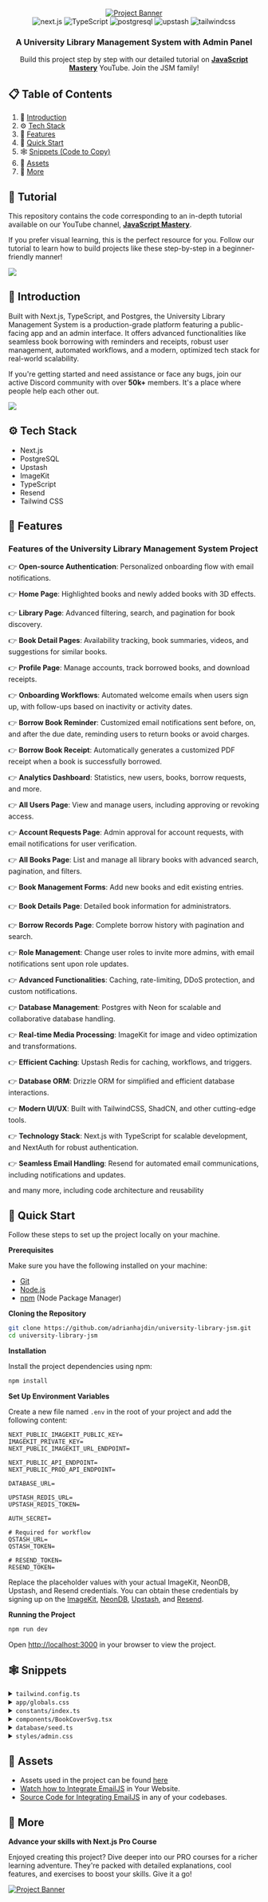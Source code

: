<div align="center">
  <br />
    <a href="https://youtu.be/EZajJGOMWas" target="_blank">
      <img src="https://github.com/user-attachments/assets/4a161355-1529-4155-bcd9-226b7ef9b0db" alt="Project Banner">
    </a>
  <br />

  <div>
    <img src="https://img.shields.io/badge/-Next_JS-black?style=for-the-badge&logoColor=white&logo=nextdotjs&color=000000" alt="next.js" />
    <img src="https://img.shields.io/badge/-TypeScript-black?style=for-the-badge&logoColor=white&logo=typescript&color=3178C6" alt="TypeScript" />
    <img src="https://img.shields.io/badge/-PostgreSQL-black?style=for-the-badge&logoColor=white&logo=postgresql&color=4169E1" alt="postgresql" />
    <img src="https://img.shields.io/badge/-Upstash-black?style=for-the-badge&logoColor=white&logo=upstash&color=00E9A3" alt="upstash" />
    <img src="https://img.shields.io/badge/-Tailwind_CSS-black?style=for-the-badge&logoColor=white&logo=tailwindcss&color=06B6D4" alt="tailwindcss" />
  </div>

  <h3 align="center">A University Library Management System with Admin Panel</h3>

   <div align="center">
     Build this project step by step with our detailed tutorial on <a href="https://www.youtube.com/@javascriptmastery/videos" target="_blank"><b>JavaScript Mastery</b></a> YouTube. Join the JSM family!
    </div>
</div>

## 📋 <a name="table">Table of Contents</a>

1. 🤖 [Introduction](#introduction)
2. ⚙️ [Tech Stack](#tech-stack)
3. 🔋 [Features](#features)
4. 🤸 [Quick Start](#quick-start)
5. 🕸️ [Snippets (Code to Copy)](#snippets)
6. 🔗 [Assets](#links)
7. 🚀 [More](#more)

## 🚨 Tutorial

This repository contains the code corresponding to an in-depth tutorial available on our YouTube channel, <a href="https://www.youtube.com/@javascriptmastery/videos" target="_blank"><b>JavaScript Mastery</b></a>. 

If you prefer visual learning, this is the perfect resource for you. Follow our tutorial to learn how to build projects like these step-by-step in a beginner-friendly manner!

<a href="https://youtu.be/EZajJGOMWas" target="_blank"><img src="https://github.com/sujatagunale/EasyRead/assets/151519281/1736fca5-a031-4854-8c09-bc110e3bc16d" /></a>

## <a name="introduction">🤖 Introduction</a>

Built with Next.js, TypeScript, and Postgres, the University Library Management System is a production-grade platform featuring a public-facing app and an admin interface. It offers advanced functionalities like seamless book borrowing with reminders and receipts, robust user management, automated workflows, and a modern, optimized tech stack for real-world scalability.

If you're getting started and need assistance or face any bugs, join our active Discord community with over **50k+** members. It's a place where people help each other out.

<a href="https://discord.com/invite/n6EdbFJ" target="_blank"><img src="https://github.com/sujatagunale/EasyRead/assets/151519281/618f4872-1e10-42da-8213-1d69e486d02e" /></a>

## <a name="tech-stack">⚙️ Tech Stack</a>

- Next.js
- PostgreSQL
- Upstash
- ImageKit
- TypeScript
- Resend
- Tailwind CSS

## <a name="features">🔋 Features</a>

### Features of the University Library Management System Project

👉 **Open-source Authentication**: Personalized onboarding flow with email notifications.  

👉 **Home Page**: Highlighted books and newly added books with 3D effects.  

👉 **Library Page**: Advanced filtering, search, and pagination for book discovery.  

👉 **Book Detail Pages**: Availability tracking, book summaries, videos, and suggestions for similar books.  

👉 **Profile Page**: Manage accounts, track borrowed books, and download receipts.  

👉 **Onboarding Workflows**: Automated welcome emails when users sign up, with follow-ups based on inactivity or activity dates.  

👉 **Borrow Book Reminder**: Customized email notifications sent before, on, and after the due date, reminding users to return books or avoid charges. 

👉 **Borrow Book Receipt**: Automatically generates a customized PDF receipt when a book is successfully borrowed.  

👉 **Analytics Dashboard**: Statistics, new users, books, borrow requests, and more.  

👉 **All Users Page**: View and manage users, including approving or revoking access.  

👉 **Account Requests Page**: Admin approval for account requests, with email notifications for user verification.  

👉 **All Books Page**: List and manage all library books with advanced search, pagination, and filters. 

👉 **Book Management Forms**: Add new books and edit existing entries.  

👉 **Book Details Page**: Detailed book information for administrators.  

👉 **Borrow Records Page**: Complete borrow history with pagination and search.  

👉 **Role Management**: Change user roles to invite more admins, with email notifications sent upon role updates. 

👉 **Advanced Functionalities**: Caching, rate-limiting, DDoS protection, and custom notifications.  

👉 **Database Management**: Postgres with Neon for scalable and collaborative database handling.  

👉 **Real-time Media Processing**: ImageKit for image and video optimization and transformations. 

👉 **Efficient Caching**: Upstash Redis for caching, workflows, and triggers.  

👉 **Database ORM**: Drizzle ORM for simplified and efficient database interactions.  

👉 **Modern UI/UX**: Built with TailwindCSS, ShadCN, and other cutting-edge tools.  

👉 **Technology Stack**: Next.js with TypeScript for scalable development, and NextAuth for robust authentication.  

👉 **Seamless Email Handling**: Resend for automated email communications, including notifications and updates.  

and many more, including code architecture and reusability 

## <a name="quick-start">🤸 Quick Start</a>

Follow these steps to set up the project locally on your machine.

**Prerequisites**

Make sure you have the following installed on your machine:

- [Git](https://git-scm.com/)
- [Node.js](https://nodejs.org/en)
- [npm](https://www.npmjs.com/) (Node Package Manager)

**Cloning the Repository**

```bash
git clone https://github.com/adrianhajdin/university-library-jsm.git
cd university-library-jsm
```

**Installation**

Install the project dependencies using npm:

```bash
npm install
```

**Set Up Environment Variables**

Create a new file named `.env` in the root of your project and add the following content:

```env
NEXT_PUBLIC_IMAGEKIT_PUBLIC_KEY=
IMAGEKIT_PRIVATE_KEY=
NEXT_PUBLIC_IMAGEKIT_URL_ENDPOINT=

NEXT_PUBLIC_API_ENDPOINT=
NEXT_PUBLIC_PROD_API_ENDPOINT=

DATABASE_URL=

UPSTASH_REDIS_URL=
UPSTASH_REDIS_TOKEN=

AUTH_SECRET=

# Required for workflow
QSTASH_URL=
QSTASH_TOKEN=

# RESEND_TOKEN=
RESEND_TOKEN=
```

Replace the placeholder values with your actual ImageKit, NeonDB, Upstash, and Resend credentials. You can obtain these credentials by signing up on the [ImageKit](https://imagekit.io/), [NeonDB](https://fyi.neon.tech/1jsm), [Upstash](https://upstash.com/?utm_source=jsmastery1), and [Resend](https://resend.com/). 

**Running the Project**

```bash
npm run dev
```

Open [http://localhost:3000](http://localhost:3000) in your browser to view the project.

## <a name="snippets">🕸️ Snippets</a>

<details>
<summary><code>tailwind.config.ts</code></summary>

```typescript
import type { Config } from "tailwindcss";

export default {
  darkMode: ["class"],
  content: [
    "./pages/**/*.{js,ts,jsx,tsx,mdx}",
    "./components/**/*.{js,ts,jsx,tsx,mdx}",
    "./app/**/*.{js,ts,jsx,tsx,mdx}",
  ],
  theme: {
    extend: {
      fontFamily: {
        "ibm-plex-sans": ["IBM Plex Sans", "sans-serif"],
        "bebas-neue": ["var(--bebas-neue)"],
      },
      colors: {
        background: "hsl(var(--background))",
        foreground: "hsl(var(--foreground))",
        card: {
          DEFAULT: "hsl(var(--card))",
          foreground: "hsl(var(--card-foreground))",
        },
        popover: {
          DEFAULT: "hsl(var(--popover))",
          foreground: "hsl(var(--popover-foreground))",
        },
        // primary: {
        //   DEFAULT: "hsl(var(--primary))",
        //   foreground: "hsl(var(--primary-foreground))",
        // },
        secondary: {
          DEFAULT: "hsl(var(--secondary))",
          foreground: "hsl(var(--secondary-foreground))",
        },
        muted: {
          DEFAULT: "hsl(var(--muted))",
          foreground: "hsl(var(--muted-foreground))",
        },
        accent: {
          DEFAULT: "hsl(var(--accent))",
          foreground: "hsl(var(--accent-foreground))",
        },
        destructive: {
          DEFAULT: "hsl(var(--destructive))",
          foreground: "hsl(var(--destructive-foreground))",
        },
        border: "hsl(var(--border))",
        input: "hsl(var(--input))",
        ring: "hsl(var(--ring))",
        chart: {
          "1": "hsl(var(--chart-1))",
          "2": "hsl(var(--chart-2))",
          "3": "hsl(var(--chart-3))",
          "4": "hsl(var(--chart-4))",
          "5": "hsl(var(--chart-5))",
        },
        primary: {
          DEFAULT: "#E7C9A5",
          admin: "#25388C",
        },
        green: {
          DEFAULT: "#027A48",
          100: "#ECFDF3",
          400: "#4C7B62",
          500: "#2CC171",
          800: "#027A48",
        },
        red: {
          DEFAULT: "#EF3A4B",
          400: "#F46F70",
          500: "#E27233",
          800: "#EF3A4B",
        },
        blue: {
          100: "#0089F1",
        },
        light: {
          100: "#D6E0FF",
          200: "#EED1AC",
          300: "#F8F8FF",
          400: "#EDF1F1",
          500: "#8D8D8D",
          600: "#F9FAFB",
          700: "#E2E8F0",
          800: "#F8FAFC",
        },
        dark: {
          100: "#16191E",
          200: "#3A354E",
          300: "#232839",
          400: "#1E293B",
          500: "#0F172A",
          600: "#333C5C",
          700: "#464F6F",
          800: "#1E2230",
        },
        gray: {
          100: "#CBD5E1",
        },
      },
      screens: {
        xs: "480px",
      },
      borderRadius: {
        lg: "var(--radius)",
        md: "calc(var(--radius) - 2px)",
        sm: "calc(var(--radius) - 4px)",
      },
      backgroundImage: {
        pattern: "url('/images/pattern.webp')",
      },
    },
  },
  plugins: [require("tailwindcss-animate")],
} satisfies Config;
```

</details>

<details>
<summary><code>app/globals.css</code></summary>

```css
@tailwind base;
@tailwind components;
@tailwind utilities;

@layer base {
  :root {
    --radius: 0.5rem;
  }

  .hide-scrollbar::-webkit-scrollbar {
    width: 0px;
    height: 0px;
    border-radius: 0px;
  }

  .hide-scrollbar::-webkit-scrollbar-track {
    background: transparent;
  }

  .hide-scrollbar::-webkit-scrollbar-thumb {
    background: transparent;
    border-radius: 0px;
  }

  .hide-scrollbar::-webkit-scrollbar-thumb:hover {
    background: transparent;
  }
}

@layer components {
  .form-btn {
    @apply bg-primary text-dark-100 hover:bg-primary inline-flex min-h-14 w-full items-center justify-center rounded-md px-6 py-2 font-bold text-base !important;
  }

  .form-input {
    @apply w-full min-h-14 border-none text-base font-bold placeholder:font-normal text-white placeholder:text-light-100 focus-visible:ring-0 focus-visible:shadow-none bg-dark-300 !important;
  }

  /* Book Card */
  .book-title {
    @apply mt-2 line-clamp-1 text-base font-semibold text-white xs:text-xl;
  }

  .book-genre {
    @apply mt-1 line-clamp-1 text-sm italic text-light-100 xs:text-base;
  }

  .book-loaned {
    @apply flex flex-row items-center gap-1 max-xs:justify-center;
  }

  .book-btn {
    @apply bg-dark-600 mt-3 min-h-14 w-full font-bebas-neue text-base text-primary;
  }

  /* Borrowed Book */
  .borrowed-book {
    @apply gradient-vertical p-5 rounded-2xl xs:w-min w-full relative;
  }

  .borrowed-book_cover {
    @apply py-4 lg:px-16 px-10 flex justify-center items-center w-full rounded-lg;
  }

  /* Book Cover */
  .book-cover_extra_small {
    @apply w-[28.95px] h-10;
  }

  .book-cover_small {
    @apply w-[55px] h-[76px];
  }

  .book-cover_medium {
    @apply w-[144px] h-[199px];
  }

  .book-cover_regular {
    @apply xs:w-[174px] w-[114px] xs:h-[239px] h-[169px];
  }

  .book-cover_wide {
    @apply xs:w-[296px] w-[256px] xs:h-[404px] h-[354px];
  }

  /* Book List */
  .book-list {
    @apply mt-10 flex flex-wrap gap-5 max-xs:justify-between xs:gap-10;
  }

  /* Book Overview */
  .book-overview {
    @apply flex flex-col-reverse items-center gap-12 sm:gap-32 xl:flex-row xl:gap-8;
  }

  .book-overview h1 {
    @apply text-5xl font-semibold text-white md:text-7xl;
  }

  .book-info {
    @apply mt-7 flex flex-row flex-wrap gap-4 text-xl text-light-100;
  }

  .book-copies {
    @apply flex flex-row flex-wrap gap-4 mt-1;
  }

  .book-copies p {
    @apply text-xl text-light-100;
  }

  .book-copies p span {
    @apply ml-2 font-semibold text-primary;
  }

  .book-description {
    @apply mt-2 text-justify text-xl text-light-100;
  }

  .book-overview_btn {
    @apply mt-4 min-h-14 w-fit bg-primary text-dark-100 hover:bg-primary/90 max-md:w-full !important;
  }

  /* File Upload */
  .upload-btn {
    @apply flex min-h-14 w-full items-center justify-center gap-1.5 rounded-md;
  }

  .upload-filename {
    @apply mt-1 text-center text-xs;
  }

  .progress {
    @apply rounded-full bg-green-800 p-0.5 text-center font-bebas-neue text-[8px] font-bold leading-none text-light-100;
  }

  /* Search */
  .search {
    @apply relative mt-10 flex min-h-14 w-full items-center rounded-xl bg-dark-300 px-4;
  }

  .search-input {
    @apply w-full border-none font-bold placeholder:font-normal text-white placeholder:text-light-100 focus-visible:ring-0 focus-visible:shadow-none !important;
  }

  /* Book Receipt */
  .book-receipt_admin-btn {
    @apply bg-light-300 rounded-md text-primary-admin font-semibold hover:bg-light-300/80 !important;
  }

  /* Book Ticket */
  #book-ticket {
    @apply relative mt-10 hidden w-[544px] overflow-hidden bg-dark-300 py-8;
  }

  #book-ticket #book-details div {
    @apply space-y-1 rounded-md border border-light-100/10 p-3;
  }

  #book-ticket #book-details div p:first-child {
    @apply text-xs text-light-700;
  }

  #book-ticket #book-details div p:last-child {
    @apply text-sm font-bold text-white;
  }

  #book-ticket #book-divider div:first-child {
    @apply absolute -left-3.5 top-1/2 size-7 -translate-y-1/2 rounded-full bg-black;
  }

  #book-ticket #book-divider div:last-child {
    @apply absolute -right-3.5 top-1/2 size-7 -translate-y-1/2 rounded-full bg-black;
  }

  .book-ticket-circles {
    @apply absolute inset-x-0 -bottom-6 flex flex-row gap-1.5;
  }

  /* Not Found */
  #not-found {
    @apply flex justify-center items-center flex-col text-center w-full;
  }

  #not-found h4 {
    @apply text-white mt-6 font-semibold text-2xl;
  }

  #not-found p {
    @apply text-light-100 w-[360px] mt-1;
  }

  .not-found-btn {
    @apply bg-primary font-bebas-neue min-w-[360px] mt-6 text-dark-100 text-xl hover:bg-primary/90 min-h-12 !important;
  }

  /* Pagination */
  #pagination {
    @apply flex flex-row justify-end gap-3;
  }

  .pagination-btn_light {
    @apply bg-light-300 text-dark-300 hover:bg-light-300/70 !important;
  }

  .pagination-btn_dark {
    @apply bg-dark-300 hover:bg-dark-100 !important;
  }

  #pagination p {
    @apply text-sm inline-flex items-center font-semibold px-4 py-1.5 rounded-md text-center;
  }

  /* Sort */
  .select-trigger {
    @apply w-40 h-10 px-4 bg-dark-300 text-light-100 border-dark-100 !important;
  }

  .select-content {
    @apply bg-dark-300 text-light-100 border-dark-100 !important;
  }

  .select-item {
    @apply focus:bg-dark-600 focus:text-light-100 !important;
  }
}

@layer utilities {
  .gradient-vertical {
    background: linear-gradient(180deg, #12141d 0%, #12151f 100%);
  }

  .gradient-gray {
    background: linear-gradient(270deg, #37363a 0%, #353637 100%);
  }

  .gradient-blue {
    background: linear-gradient(180deg, #232839 0%, #12141d 100%);
  }

  /* Auth */
  .auth-container {
    @apply relative flex flex-col-reverse text-light-100 sm:flex-row;
  }

  .auth-form {
    @apply my-auto flex h-full min-h-screen flex-1 items-center bg-pattern bg-cover bg-top bg-dark-100 px-5 py-10;
  }

  .auth-box {
    @apply gradient-vertical mx-auto flex max-w-xl flex-col gap-6 rounded-lg p-10;
  }

  .auth-illustration {
    @apply sticky h-40 w-full sm:top-0 sm:h-screen sm:flex-1;
  }

  /* Root */
  .root-container {
    @apply flex min-h-screen flex-1 flex-col bg-pattern bg-cover bg-top bg-dark-100 px-5 xs:px-10 md:px-16;
  }

  /* Book Details */
  .book-details {
    @apply lg:mt-36 mt-16 mb-20 flex flex-col gap-16 lg:flex-row;
  }

  .book-details h3 {
    @apply text-xl font-semibold text-primary;
  }

  /* Library */
  .library {
    @apply mx-auto flex max-w-xl w-full flex-col text-center;
  }

  .library-subtitle {
    @apply text-lg font-semibold uppercase text-light-100;
  }

  .library-title {
    @apply mt-2 text-3xl font-semibold text-white xs:text-5xl;
  }
}

@layer base {
  :root {
    --background: 0 0% 100%;
    --foreground: 222.2 84% 4.9%;
    --card: 0 0% 100%;
    --card-foreground: 222.2 84% 4.9%;
    --popover: 0 0% 100%;
    --popover-foreground: 222.2 84% 4.9%;
    --primary: 222.2 47.4% 11.2%;
    --primary-foreground: 210 40% 98%;
    --secondary: 210 40% 96.1%;
    --secondary-foreground: 222.2 47.4% 11.2%;
    --muted: 210 40% 96.1%;
    --muted-foreground: 215.4 16.3% 46.9%;
    --accent: 210 40% 96.1%;
    --accent-foreground: 222.2 47.4% 11.2%;
    --destructive: 0 84.2% 60.2%;
    --destructive-foreground: 210 40% 98%;
    --border: 214.3 31.8% 91.4%;
    --input: 214.3 31.8% 91.4%;
    --ring: 222.2 84% 4.9%;
    --chart-1: 12 76% 61%;
    --chart-2: 173 58% 39%;
    --chart-3: 197 37% 24%;
    --chart-4: 43 74% 66%;
    --chart-5: 27 87% 67%;
    --radius: 0.5rem;
  }
  .dark {
    --background: 222.2 84% 4.9%;
    --foreground: 210 40% 98%;
    --card: 222.2 84% 4.9%;
    --card-foreground: 210 40% 98%;
    --popover: 222.2 84% 4.9%;
    --popover-foreground: 210 40% 98%;
    --primary: 210 40% 98%;
    --primary-foreground: 222.2 47.4% 11.2%;
    --secondary: 217.2 32.6% 17.5%;
    --secondary-foreground: 210 40% 98%;
    --muted: 217.2 32.6% 17.5%;
    --muted-foreground: 215 20.2% 65.1%;
    --accent: 217.2 32.6% 17.5%;
    --accent-foreground: 210 40% 98%;
    --destructive: 0 62.8% 30.6%;
    --destructive-foreground: 210 40% 98%;
    --border: 217.2 32.6% 17.5%;
    --input: 217.2 32.6% 17.5%;
    --ring: 212.7 26.8% 83.9%;
    --chart-1: 220 70% 50%;
    --chart-2: 160 60% 45%;
    --chart-3: 30 80% 55%;
    --chart-4: 280 65% 60%;
    --chart-5: 340 75% 55%;
  }
}
```

</details>

<details>
<summary><code>constants/index.ts</code></summary>

```typescript
export const navigationLinks = [
  {
    href: "/library",
    label: "Library",
  },

  {
    img: "/icons/user.svg",
    selectedImg: "/icons/user-fill.svg",
    href: "/my-profile",
    label: "My Profile",
  },
];

export const adminSideBarLinks = [
  {
    img: "/icons/admin/home.svg",
    route: "/admin",
    text: "Home",
  },
  {
    img: "/icons/admin/users.svg",
    route: "/admin/users",
    text: "All Users",
  },
  {
    img: "/icons/admin/book.svg",
    route: "/admin/books",
    text: "All Books",
  },
  {
    img: "/icons/admin/bookmark.svg",
    route: "/admin/borrow-records",
    text: "Borrow Records",
  },
  {
    img: "/icons/admin/user.svg",
    route: "/admin/account-requests",
    text: "Account Requests",
  },
];

export const FIELD_NAMES = {
  fullname: "Full name",
  email: "Email",
  universityId: "University ID Number",
  password: "Password",
  universityCard: "Upload University ID Card",
};

export const FIELD_TYPES = {
  fullname: "text",
  email: "email",
  universityId: "number",
  password: "password",
};

export const sampleBooks = [
  {
    id: 1,
    title: "The Midnight Library",
    author: "Matt Haig",
    genre: "Fantasy / Fiction",
    rating: 4.6,
    totalCopies: 20,
    availableCopies: 10,
    description:
      "A dazzling novel about all the choices that go into a life well lived, The Midnight Library tells the story of Nora Seed as she finds herself between life and death.",
    coverColor: "#1c1f40",
    coverUrl: "https://m.media-amazon.com/images/I/81J6APjwxlL.jpg",
    videoUrl: "/sample-video.mp4?updatedAt=1722593504152",
    summary:
      "A dazzling novel about all the choices that go into a life well lived, The Midnight Library tells the story of Nora Seed as she finds herself between life and death. A dazzling novel about all the choices that go into a life well lived, The Midnight Library tells the story of Nora Seed as she finds herself between life and death.",
  },
  {
    id: 2,
    title: "Atomic Habits",
    author: "James Clear",
    genre: "Self-Help / Productivity",
    rating: 4.9,
    totalCopies: 99,
    availableCopies: 50,
    description:
      "A revolutionary guide to making good habits, breaking bad ones, and getting 1% better every day.",
    coverColor: "#fffdf6",
    coverUrl: "https://m.media-amazon.com/images/I/81F90H7hnML.jpg",
    videoUrl: "/sample-video.mp4?updatedAt=1722593504152",
    summary:
      "A revolutionary guide to making good habits, breaking bad ones, and getting 1% better every day.",
  },
  {
    id: 3,
    title: "You Don't Know JS: Scope & Closures",
    author: "Kyle Simpson",
    genre: "Computer Science / JavaScript",
    rating: 4.7,
    totalCopies: 9,
    availableCopies: 5,
    description:
      "An essential guide to understanding the core mechanisms of JavaScript, focusing on scope and closures.",
    coverColor: "#f8e036",
    coverUrl:
      "https://m.media-amazon.com/images/I/7186YfjgHHL._AC_UF1000,1000_QL80_.jpg",
    videoUrl: "/sample-video.mp4?updatedAt=1722593504152",
    summary:
      "An essential guide to understanding the core mechanisms of JavaScript, focusing on scope and closures.",
  },
  {
    id: 4,
    title: "The Alchemist",
    author: "Paulo Coelho",
    genre: "Philosophy / Adventure",
    rating: 4.5,
    totalCopies: 78,
    availableCopies: 50,
    description:
      "A magical tale of Santiago, an Andalusian shepherd boy, who embarks on a journey to find a worldly treasure.",
    coverColor: "#ed6322",
    coverUrl:
      "https://m.media-amazon.com/images/I/61HAE8zahLL._AC_UF1000,1000_QL80_.jpg",
    videoUrl: "/sample-video.mp4?updatedAt=1722593504152",
    summary:
      "A magical tale of Santiago, an Andalusian shepherd boy, who embarks on a journey to find a worldly treasure.",
  },
  {
    id: 5,
    title: "Deep Work",
    author: "Cal Newport",
    genre: "Self-Help / Productivity",
    rating: 4.7,
    totalCopies: 23,
    availableCopies: 23,
    description:
      "Rules for focused success in a distracted world, teaching how to cultivate deep focus to achieve peak productivity.",
    coverColor: "#ffffff",
    coverUrl: "https://m.media-amazon.com/images/I/81JJ7fyyKyS.jpg",
    videoUrl: "/sample-video.mp4?updatedAt=1722593504152",
    summary:
      "Rules for focused success in a distracted world, teaching how to cultivate deep focus to achieve peak productivity.",
  },
  {
    id: 6,
    title: "Clean Code",
    author: "Robert C. Martin",
    genre: "Computer Science / Programming",
    rating: 4.8,
    totalCopies: 56,
    availableCopies: 56,
    description:
      "A handbook of agile software craftsmanship, offering best practices and principles for writing clean and maintainable code.",
    coverColor: "#080c0d",
    coverUrl:
      "https://m.media-amazon.com/images/I/71T7aD3EOTL._UF1000,1000_QL80_.jpg",
    videoUrl: "/sample-video.mp4?updatedAt=1722593504152",
    summary:
      "A handbook of agile software craftsmanship, offering best practices and principles for writing clean and maintainable code.",
  },
  {
    id: 7,
    title: "The Pragmatic Programmer",
    author: "Andrew Hunt, David Thomas",
    genre: "Computer Science / Programming",
    rating: 4.8,
    totalCopies: 25,
    availableCopies: 3,
    description:
      "A timeless guide for developers to hone their skills and improve their programming practices.",
    coverColor: "#100f15",
    coverUrl:
      "https://m.media-amazon.com/images/I/71VStSjZmpL._AC_UF1000,1000_QL80_.jpg",
    videoUrl: "/sample-video.mp4?updatedAt=1722593504152",
    summary:
      "A timeless guide for developers to hone their skills and improve their programming practices.",
  },
  {
    id: 8,
    title: "The Psychology of Money",
    author: "Morgan Housel",
    genre: "Finance / Self-Help",
    rating: 4.8,
    totalCopies: 10,
    availableCopies: 5,
    description:
      "Morgan Housel explores the unique behaviors and mindsets that shape financial success and decision-making.",
    coverColor: "#ffffff",
    coverUrl:
      "https://m.media-amazon.com/images/I/81Dky+tD+pL._AC_UF1000,1000_QL80_.jpg",
    videoUrl: "/sample-video.mp4?updatedAt=1722593504152",
    summary:
      "Morgan Housel explores the unique behaviors and mindsets that shape financial success and decision-making.",
  },
];

export const sorts = [
  {
    value: "oldest",
    label: "Oldest",
  },
  {
    value: "newest",
    label: "Newest",
  },
  {
    value: "available",
    label: "Available",
  },
  {
    value: "highestRated",
    label: "Highest Rated",
  },
];

export const userRoles = [
  {
    value: "user",
    label: "User",
    bgColor: "bg-[#FDF2FA]",
    textColor: "text-[#C11574]",
  },
  {
    value: "admin",
    label: "Admin",
    bgColor: "bg-[#ECFDF3]",
    textColor: "text-[#027A48]",
  },
];

export const borrowStatuses = [
  {
    value: "overdue",
    label: "Overdue",
    bgColor: "bg-[#FFF1F3]",
    textColor: "text-[#C01048]",
  },
  {
    value: "borrowed",
    label: "Borrowed",
    bgColor: "bg-[#F9F5FF]",
    textColor: "text-[#6941C6]",
  },
  {
    value: "returned",
    label: "Returned",
    bgColor: "bg-[#F0F9FF]",
    textColor: "text-[#026AA2]",
  },
];
```

</details>

<details>
<summary><code>components/BookCoverSvg.tsx</code></summary>

```typescript
const BookCoverSvg = ({ coverColor }: { coverColor: string }) => {
  return (
    <svg
      preserveAspectRatio="none"
      fill="none"
      width="100%"
      height="100%"
      viewBox="0 0 143 199"
      xmlns="http://www.w3.org/2000/svg"
      className="absolute inset-0"
    >
      <path
        d="M141.851 196.481H140.652V174.61C141.39 173.885 141.851 172.876 141.851 171.763V4.26316C141.851 2.07107 140.068 0.277516 137.889 0.277516H16.7824C16.7824 0.277516 3.06348 -0.381156 0 11.5424V183.921C0 199.797 9.59001 198.993 9.59001 198.993H141.851C142.497 198.886 142.991 198.655 143 197.938C143.018 196.582 141.851 196.481 141.851 196.481Z"
        fill="#CAD7DB"
      />
      <path
        d="M141.851 196.481H140.652V194.036H4.79924C2.20563 190.492 2.50324 184.366 2.50324 184.366C2.76966 174.251 16.7824 175.749 16.7824 175.749H137.888C138.961 175.749 139.937 175.313 140.652 174.61C141.39 173.885 141.851 172.876 141.851 171.763V4.26316C141.851 2.07107 140.068 0.277516 137.888 0.277516H16.7824C16.7824 0.277516 3.06348 -0.381156 0 11.5424V183.921C0 199.797 9.59001 198.993 9.59001 198.993H141.851C142.497 198.886 142.991 198.655 143 197.938C143.018 196.582 141.851 196.481 141.851 196.481Z"
        fill={coverColor}
      />
      <path
        d="M16.7824 173.873V0.277516C16.7824 0.277516 3.06348 -0.381156 0 11.5424V183.921C0 183.921 1.70019e-06 173.27 16.7824 173.873Z"
        fill={coverColor}
      />
      <path
        d="M118.676 34.8091H33.5649V72.9915H118.676V34.8091Z"
        fill={coverColor}
      />
      <path
        d="M6.3468 19.8239C8.70341 18.7114 11.202 18.121 13.1615 17.8225C15.1211 17.5225 16.5391 17.5098 16.7401 17.51H16.7607H16.761L16.7689 17.5102H16.7823V14.0939L16.7402 14.0938C16.1538 14.0991 11.6323 14.136 6.74782 15.955C4.44814 16.8161 2.05989 18.0912 0 19.9928V25.3396C0.569709 24.3755 1.24048 23.5291 1.99482 22.7842C3.26784 21.5331 4.77417 20.5647 6.3468 19.8239Z"
        fill="white"
      />
      <path
        d="M7.17491 29.1211C9.53787 27.7332 11.9814 26.9986 13.8218 26.6228C14.7415 26.4345 15.5093 26.3349 16.0373 26.283C16.3014 26.257 16.5054 26.243 16.6387 26.2354C16.7046 26.2317 16.7524 26.2298 16.7823 26.2286V22.8115H16.7666L16.7495 22.8119C16.6123 22.8205 12.2181 22.8977 7.31586 25.1949C4.86821 26.3461 2.28842 28.0692 0.124461 30.6432C0.0818969 30.6937 0.0422296 30.75 0 30.8013V37.431C0.727262 35.6175 1.6601 34.1105 2.71796 32.849C4.05638 31.2571 5.59793 30.0464 7.17491 29.1211Z"
        fill="white"
      />
      <path
        d="M6.34702 153.638C8.70375 152.525 11.2022 151.935 13.1617 151.636C15.1213 151.336 16.5393 151.324 16.7403 151.324H16.7587H16.7588L16.7667 151.324H16.7823V147.908L16.7402 147.908C16.1538 147.913 11.6324 147.95 6.74782 149.769C4.44826 150.63 2.06 151.905 0 153.807V159.154C0.569709 158.189 1.2407 157.343 1.99504 156.598C3.26806 155.347 4.77439 154.379 6.34702 153.638Z"
        fill="white"
      />
      <path
        d="M7.17491 162.935C9.53787 161.547 11.9814 160.813 13.8218 160.437C14.7415 160.249 15.5093 160.149 16.0373 160.097C16.3014 160.071 16.5054 160.057 16.6387 160.05C16.7046 160.046 16.7524 160.044 16.7823 160.043V156.625H16.7666L16.7495 156.626C16.6123 156.634 12.2181 156.712 7.31586 159.009C4.86821 160.16 2.28842 161.883 0.124461 164.457C0.0818969 164.508 0.0422296 164.564 0 164.615V171.245C0.727262 169.432 1.6601 167.925 2.71796 166.663C4.05638 165.071 5.59793 163.86 7.17491 162.935Z"
        fill="white"
      />
      <path
        d="M141.851 196.481H9.19034C7.1895 196.361 5.78601 195.384 4.79924 194.036C2.20563 190.492 2.50324 184.366 2.50324 184.366C2.76966 174.251 16.7824 175.749 16.7824 175.749H137.888C138.961 175.749 139.937 175.312 140.652 174.61C141.39 173.885 141.851 172.876 141.851 171.763V169.887C141.851 172.079 140.068 173.873 137.888 173.873H16.7824C1.70019e-06 173.27 0 183.921 0 183.921C0 199.797 9.59001 198.993 9.59001 198.993H141.851C142.497 198.885 142.991 198.654 143 197.938C143.018 196.581 141.851 196.481 141.851 196.481Z"
        fill="#03030B"
      />
      <path
        d="M13.9253 184.443C23.7659 181.368 34.4608 180.461 44.7071 180.008C55.8062 179.517 66.919 179.88 78.0178 180.19C89.0344 180.499 99.9894 180.437 111.004 180.14C116.509 179.992 122.108 179.803 127.587 180.459C131.917 180.977 136.279 181.915 140.652 181.968V174.61C139.937 175.313 138.961 175.749 137.888 175.749H16.7822C16.7822 175.749 2.76943 174.252 2.50302 184.367C2.50302 184.367 2.38736 186.75 2.92955 189.403C6.35961 187.354 10.0113 185.666 13.9253 184.443Z"
        fill="#AAB8BC"
      />
    </svg>
  );
};

export default BookCoverSvg;
```

</details>

<details>
<summary><code>database/seed.ts</code></summary>

```typescript
import { config } from "dotenv";
import ImageKit from "imagekit";
import { drizzle } from "drizzle-orm/neon-http";
import { neon } from "@neondatabase/serverless";

import { books } from "./schema";

config({ path: ".env.local" });

const sql = neon(process.env.DATABASE_URL!);
export const db = drizzle({ client: sql });

const dummyBooks = [
  {
    title: "Artificial Intelligence: A Modern Approach",
    author: "Stuart Russell and Peter Norvig",
    genre: "Artificial Intelligence",
    rating: 4,
    coverUrl:
      "https://m.media-amazon.com/images/I/61nHC3YWZlL._AC_UF1000,1000_QL80_.jpg",
    coverColor: "#c7cdd9",
    description:
      "A leading textbook on artificial intelligence, offering a deep dive into algorithms, machine learning, and robotics, suitable for both beginners and professionals.",
    totalCopies: 10,
    videoUrl:
      "https://www.shutterstock.com/shutterstock/videos/3482284603/preview/stock-footage-new-book-opening-green-screen-k-video-animation-chrome-key.webm",
    summary:
      "Artificial Intelligence: A Modern Approach is a comprehensive guide to the field of AI, combining foundational concepts with cutting-edge research. The book covers topics like search algorithms, knowledge representation, machine learning, and robotics. \n\nIts clear explanations and practical examples make it a valuable resource for students, researchers, and industry professionals. By bridging theory and application, this book serves as a cornerstone for understanding and advancing AI technologies. \n\nThe book is suitable for both beginners and professionals, offering a deep understanding of the fundamental concepts and applications of AI.",
  },
  {
    title: "Computer Networking: A Top-Down Approach",
    author: "James F. Kurose and Keith W. Ross",
    genre: "Networking",
    rating: 5,
    coverUrl:
      "https://m.media-amazon.com/images/I/91hg1HHyiWL._AC_UF1000,1000_QL80_.jpg",
    coverColor: "#f7a13e",
    description:
      "A comprehensive introduction to computer networking, using a top-down approach to explain protocols, architecture, and applications.",
    totalCopies: 25,
    videoUrl:
      "https://www.shutterstock.com/shutterstock/videos/1107129903/preview/stock-footage-an-open-book-is-on-fire-big-bright-flame-burning-paper-on-old-publication-in-the-dark-book.webm",
    summary:
      "'Computer Networking: A Top-Down Approach' provides a thorough and accessible introduction to the world of computer networks. James Kurose and Keith Ross present networking concepts by starting with high-level applications like web browsers and email, gradually moving down to the underlying layers of networking protocols. \n\nThe book covers essential topics such as HTTP, DNS, TCP/IP, and network security. Each chapter includes practical examples, hands-on exercises, and real-world scenarios to help readers grasp complex concepts. The authors also explore emerging trends like cloud computing and the Internet of Things, ensuring that the material remains relevant in a rapidly evolving field. \n\nWhether you're a student, professional, or enthusiast, this book offers a clear and engaging path to understanding the architecture and operation of modern computer networks.",
  },
];

const imagekit = new ImageKit({
  publicKey: process.env.NEXT_PUBLIC_IMAGEKIT_PUBLIC_KEY!,
  privateKey: process.env.IMAGEKIT_PRIVATE_KEY!,
  urlEndpoint: process.env.NEXT_PUBLIC_IMAGEKIT_URL_ENDPOINT!,
});

async function uploadToImageKit(url: string, fileName: string, folder: string) {
  try {
    const response = await imagekit.upload({
      file: url,
      fileName: fileName,
      folder,
    });
    return response.filePath;
  } catch (error) {
    console.error(`Error uploading ${fileName} to ImageKit:`, error);
    throw error;
  }
}

async function seed() {
  console.log("Seeding books...");

  try {
    for (const book of dummyBooks) {
      const coverUrl = await uploadToImageKit(
        book.coverUrl,
        `${book.title}.jpg`,
        "/books/covers"
      );

      const videoUrl = await uploadToImageKit(
        book.videoUrl,
        `${book.title}.mp4`,
        "/books/videos"
      );

      await db.insert(books).values({
        ...book,
        coverUrl,
        videoUrl,
      });

      console.log(`Added book: ${book.title}`);
    }

    console.log("Seeding completed successfully.");
  } catch (error) {
    console.error("Error seeding books:", error);
  }
}

seed();
```

</details>

<details>
<summary><code>styles/admin.css</code></summary>

```css
@tailwind base;
@tailwind components;
@tailwind utilities;

@layer components {
  .admin-container {
    @apply flex w-[calc(100%-264px)] flex-1 flex-col bg-light-300 p-5 xs:p-10;
  }

  .back-btn {
    @apply mb-10 w-fit border border-light-300 bg-white text-xs font-medium text-dark-200 hover:bg-light-300 !important;
  }

  /* Confirmation Dialog */
  .confirm-trigger {
    @apply font-semibold text-sm shadow-none hover:bg-opacity-70 w-full !important;
  }

  .confirm-approve {
    @apply bg-green-100 text-green-800 hover:bg-green-100/70 !important;
  }

  .confirm-reject {
    @apply bg-red-100 text-red-800 hover:bg-red-100/70 !important;
  }

  .confirm-content {
    @apply sm:max-w-md flex flex-col items-center justify-center p-6 !important;
  }

  .confirm-illustration {
    @apply size-28 rounded-full flex justify-center items-center mx-auto;
  }

  .confirm-illustration div:first-child {
    @apply size-[70%] rounded-full flex justify-center items-center;
  }

  .confirm-btn {
    @apply w-full min-h-14 rounded-xl font-bold text-base text-light-800 !important;
  }

  /* Book Form */
  .book-form_input {
    @apply min-h-14 border border-gray-100 bg-light-600 p-4 text-base font-semibold placeholder:font-normal placeholder:text-slate-500 !important;
  }

  .book-form_btn {
    @apply min-h-14 w-full bg-primary-admin hover:bg-primary-admin/95 !important;
  }

  /* Home Page */
  .view-btn {
    @apply bg-light-300 rounded-md text-primary-admin font-semibold hover:bg-light-300/80 shadow-none !important;
  }

  .add-new-book_btn {
    @apply mt-7 mb-3 bg-light-300 py-4 px-3 flex flex-row items-center rounded-xl gap-4;
  }

  .add-new-book_btn div:first-child {
    @apply size-12 bg-white rounded-full flex justify-center items-center;
  }

  .add-new-book_btn p:first-child {
    @apply font-semibold text-lg text-dark-400;
  }

  /* Statistics */
  .stat {
    @apply bg-white rounded-xl p-5 space-y-5 flex-1;
  }

  .stat-info {
    @apply flex justify-between items-center gap-5;
  }

  .stat-label {
    @apply font-medium text-base text-light-500 whitespace-nowrap;
  }

  .stat-count {
    @apply font-semibold text-3xl text-dark-400;
  }

  /* Book Stripe */
  .book-stripe {
    @apply flex flex-row gap-4 bg-light-300 p-4 rounded-lg;
  }

  .book-stripe .title {
    @apply font-semibold text-base text-dark-400 line-clamp-1;
  }

  .book-stripe .author {
    @apply flex flex-wrap flex-row items-center gap-2;
  }

  .book-stripe .author p:first-child {
    @apply text-light-500 text-sm line-clamp-1;
  }

  .book-stripe .author div {
    @apply size-1 rounded-full bg-light-500;
  }

  .book-stripe .author p:last-child {
    @apply text-light-500 text-sm;
  }

  .book-stripe .user {
    @apply mt-2.5 flex flex-row flex-wrap gap-5;
  }

  .book-stripe .user .avatar {
    @apply flex flex-row items-center gap-1.5;
  }

  .book-stripe .user .avatar p {
    @apply text-xs text-dark-200;
  }

  .book-stripe .borrow-date {
    @apply flex flex-row items-center gap-1.5;
  }

  .book-stripe .borrow-date p {
    @apply text-xs text-dark-200;
  }

  /* Color Picker */
  .color-picker {
    @apply flex min-h-14 flex-row items-center gap-3 rounded-md border border-gray-100 bg-light-600 p-4 text-base font-semibold text-dark-400;
  }

  .hex-input {
    @apply h-full flex-1 bg-transparent font-ibm-plex-sans outline-none;
  }

  .hex-color-picker {
    @apply absolute left-0 top-full z-50 mt-3;
  }

  /* Error Fallback */
  .error-fallback {
    @apply p-4 bg-red-100 text-red-700 rounded-md;
  }

  .error-fallback h2 {
    @apply text-lg font-semibold mb-2;
  }

  /* Header */
  .admin-header {
    @apply flex lg:items-end items-start justify-between lg:flex-row flex-col gap-5 sm:mb-10 mb-5;
  }

  /* Search */
  .admin-search {
    @apply flex border border-gray-100 min-h-14 items-center gap-1 rounded-md bg-light-600 px-4 lg:max-w-md w-full;
  }

  .admin-search_input {
    @apply w-full border-0 shadow-none bg-transparent outline-none focus:outline-none focus:ring-0 focus:border-0 !important;
  }

  /* Sidebar */
  .admin-sidebar {
    @apply sticky left-0 top-0 flex h-dvh flex-col justify-between bg-white px-5 pb-5 pt-10;
  }

  .admin-sidebar .logo {
    @apply flex flex-row items-center gap-2 border-b border-dashed border-primary-admin/20 pb-10 max-md:justify-center;
  }

  .admin-sidebar .logo h1 {
    @apply text-2xl font-semibold text-primary-admin max-md:hidden;
  }

  .admin-sidebar .link {
    @apply flex flex-row items-center w-full gap-2 rounded-lg px-5 py-3.5 max-md:justify-center;
  }

  .admin-sidebar .link p {
    @apply text-base font-medium max-md:hidden;
  }

  .admin-sidebar .user {
    @apply my-8 flex w-full flex-row gap-2 rounded-full border border-light-400 px-6 py-2 shadow-sm max-md:px-2;
  }

  /* User Card */
  .user-card {
    @apply w-40 bg-light-300 py-4 px-3 flex justify-center items-center flex-col rounded-xl text-center;
  }

  .user-card .name {
    @apply font-medium mt-3 text-dark-400 line-clamp-1 w-full break-words;
  }

  .user-card .email {
    @apply text-light-500 text-sm line-clamp-1 break-words w-full;
  }
}
```

</details>


## <a name="links">🔗 Assets</a>

- Assets used in the project can be found [here](https://drive.google.com/file/d/1nlajTtmrjenScsEo4J-Z-ejcQxT2n8b9/view?usp=sharing)
- [Watch how to Integrate EmailJS](https://youtu.be/kt0FrkQgw8w?feature=shared&t=13792) in Your Website.
- [Source Code for Integrating EmailJS](https://github.com/adrianhajdin/threejs-portfolio/blob/main/src/sections/Contact.jsx) in any of your codebases. 

## <a name="more">🚀 More</a>

**Advance your skills with Next.js Pro Course**

Enjoyed creating this project? Dive deeper into our PRO courses for a richer learning adventure. They're packed with
detailed explanations, cool features, and exercises to boost your skills. Give it a go!

<a href="https://jsmastery.pro/next15" target="_blank">
   <img src="https://github.com/user-attachments/assets/b8760e69-1f81-4a71-9108-ceeb1de36741" alt="Project Banner">
</a>
